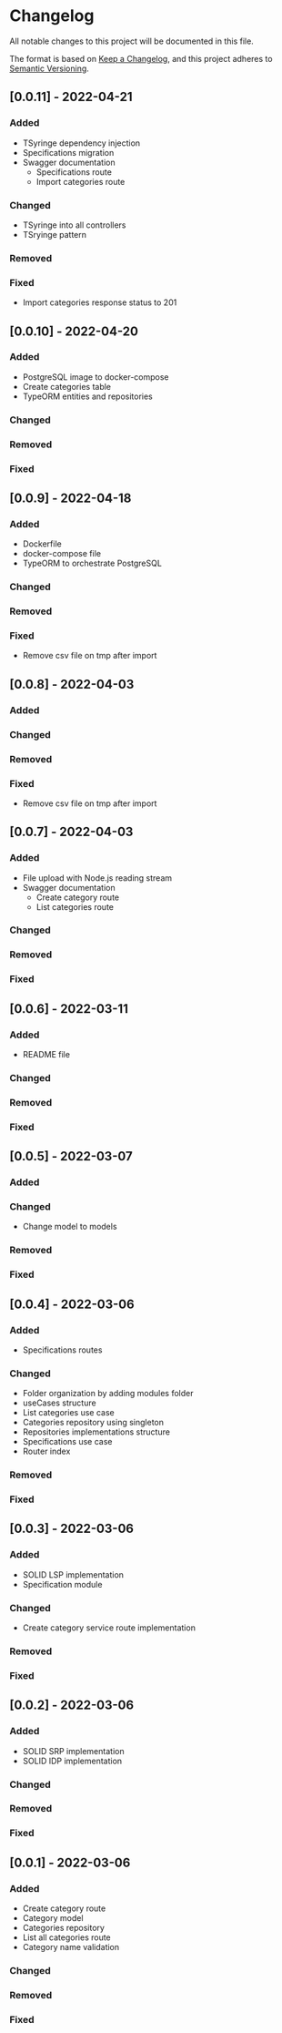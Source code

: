 # Changelog

All notable changes to this project will be documented in this file.

The format is based on [Keep a Changelog](https://keepachangelog.com/en/1.0.0/),
and this project adheres to [Semantic Versioning](https://semver.org/spec/v2.0.0.html).

## [0.0.11] - 2022-04-21

### Added

- TSyringe dependency injection
- Specifications migration
- Swagger documentation
  - Specifications route
  - Import categories route

### Changed

- TSyringe into all controllers
- TSryinge pattern

### Removed

### Fixed

- Import categories response status to 201

## [0.0.10] - 2022-04-20

### Added

- PostgreSQL image to docker-compose
- Create categories table
- TypeORM entities and repositories

### Changed

### Removed

### Fixed

## [0.0.9] - 2022-04-18

### Added

- Dockerfile
- docker-compose file
- TypeORM to orchestrate PostgreSQL

### Changed

### Removed

### Fixed

- Remove csv file on tmp after import

## [0.0.8] - 2022-04-03

### Added

### Changed

### Removed

### Fixed

- Remove csv file on tmp after import

## [0.0.7] - 2022-04-03

### Added

- File upload with Node.js reading stream
- Swagger documentation
  - Create category route
  - List categories route

### Changed

### Removed

### Fixed

## [0.0.6] - 2022-03-11

### Added

- README file

### Changed

### Removed

### Fixed

## [0.0.5] - 2022-03-07

### Added

### Changed

- Change model to models

### Removed

### Fixed

## [0.0.4] - 2022-03-06

### Added

- Specifications routes

### Changed

- Folder organization by adding modules folder
- useCases structure
- List categories use case
- Categories repository using singleton
- Repositories implementations structure
- Specifications use case
- Router index

### Removed

### Fixed

## [0.0.3] - 2022-03-06

### Added

- SOLID LSP implementation
- Specification module

### Changed

- Create category service route implementation

### Removed

### Fixed

## [0.0.2] - 2022-03-06

### Added

- SOLID SRP implementation
- SOLID IDP implementation

### Changed

### Removed

### Fixed

## [0.0.1] - 2022-03-06

### Added

- Create category route
- Category model
- Categories repository
- List all categories route
- Category name validation

### Changed

### Removed

### Fixed
